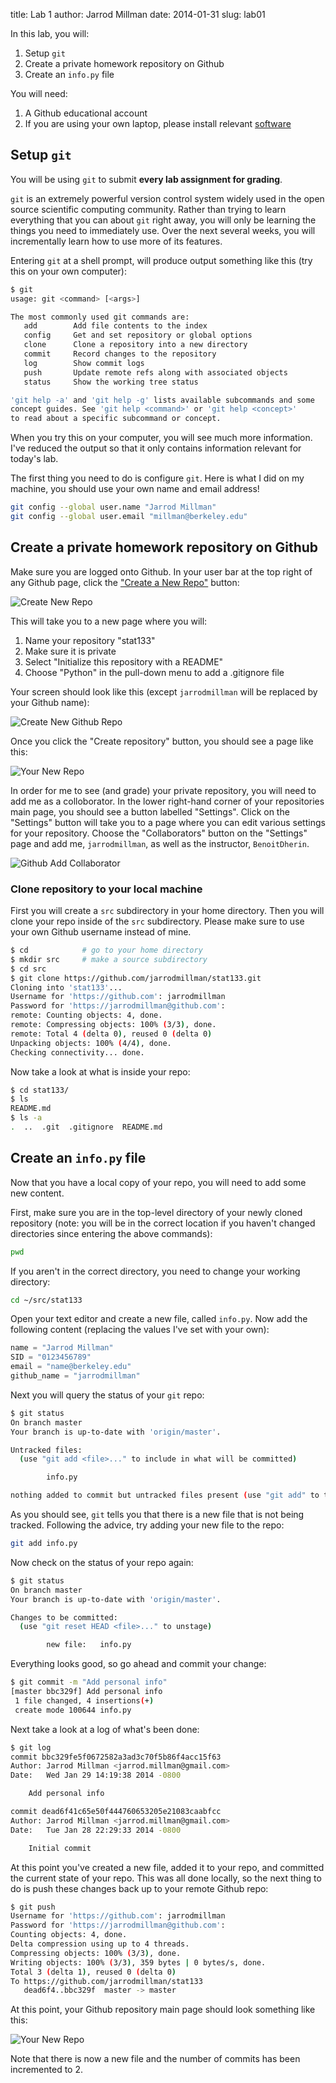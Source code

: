 title: Lab 1 
author: Jarrod Millman
date: 2014-01-31
slug: lab01



In this lab, you will:

1. Setup ``git``
2. Create a private homework repository on Github
3. Create an ``info.py`` file

You will need:

1. A Github educational account
2. If you are using your own laptop, please install relevant [software](pages/software)

## Setup ``git``

You will be using ``git`` to submit **every lab assignment for grading**.

``git`` is an extremely powerful version control system widely used in the
open source scientific computing community.  Rather than trying to learn
everything that you can about ``git`` right away, you will only be learning
the things you need to immediately use.  Over the next several weeks, you
will incrementally learn how to use more of its features.

Entering ``git`` at a shell prompt, will produce output something like
this (try this on your own computer):

```bash
$ git
usage: git <command> [<args>]

The most commonly used git commands are:
   add        Add file contents to the index
   config     Get and set repository or global options
   clone      Clone a repository into a new directory   
   commit     Record changes to the repository
   log        Show commit logs
   push       Update remote refs along with associated objects
   status     Show the working tree status

'git help -a' and 'git help -g' lists available subcommands and some
concept guides. See 'git help <command>' or 'git help <concept>'
to read about a specific subcommand or concept.
```

When you try this on your computer, you will see much more information.
I've reduced the output so that it only contains information relevant
for today's lab.

The first thing you need to do is configure ``git``.  Here is what
I did on my machine, you should use your own name and email address!

```bash
git config --global user.name "Jarrod Millman"
git config --global user.email "millman@berkeley.edu"
```

## Create a private homework repository on Github

Make sure you are logged onto Github.  In your user bar at the top right
of any Github page, click the ["Create a New Repo"](https://github.com/new)
button:

![Create New Repo]({filename}/images/github_create_new_repo.png)
 
This will take you to a new page where you will:

1. Name your repository "stat133"
2. Make sure it is private
3. Select "Initialize this repository with a README"
4. Choose "Python" in the pull-down menu to add a .gitignore file

Your screen should look like this (except ``jarrodmillman`` will
be replaced by your Github name):

![Create New Github Repo]({filename}/images/github_new_repo.png)

Once you click the "Create repository" button, you should see a
page like this:

![Your New Repo]({filename}/images/github_s133_repo.png)

In order for me to see (and grade) your private repository, you will
need to add me as a colloborator.  In the lower right-hand corner of
your repositories main page, you should see a button labelled
"Settings".  Click on the "Settings" button will take you to
a page where you can edit various settings for your repository.
Choose the "Collaborators" button on the "Settings" page and
add me, ``jarrodmillman``, as well as the instructor, ``BenoitDherin``.

![Github Add Collaborator]({filename}/images/github_add_collab.png)

### Clone repository to your local machine

First you will create a ``src`` subdirectory in your home directory.
Then you will clone your repo inside of the ``src`` subdirectory.
Please make sure to use your own Github username instead of mine.

```bash
$ cd            # go to your home directory
$ mkdir src     # make a source subdirectory
$ cd src
$ git clone https://github.com/jarrodmillman/stat133.git
Cloning into 'stat133'...
Username for 'https://github.com': jarrodmillman
Password for 'https://jarrodmillman@github.com': 
remote: Counting objects: 4, done.
remote: Compressing objects: 100% (3/3), done.
remote: Total 4 (delta 0), reused 0 (delta 0)
Unpacking objects: 100% (4/4), done.
Checking connectivity... done.
```
Now take a look at what is inside your repo:

```bash
$ cd stat133/
$ ls
README.md
$ ls -a
.  ..  .git  .gitignore  README.md
```

## Create an ``info.py`` file

Now that you have a local copy of your repo, you will need to add
some new content.

First, make sure you are in the top-level directory of your newly
cloned repository (note: you will be in the correct location if
you haven't changed directories since entering the above commands):

```bash
pwd
```

If you aren't in the correct directory, you need to change your working directory:

```bash
cd ~/src/stat133
```

Open your text editor and create a new file, called ``info.py``.  Now
add the following content (replacing the values I've set with your own):

```python
name = "Jarrod Millman"
SID = "0123456789"
email = "name@berkeley.edu"
github_name = "jarrodmillman"
```

Next you will query the status of your ``git`` repo:

```bash
$ git status 
On branch master
Your branch is up-to-date with 'origin/master'.

Untracked files:
  (use "git add <file>..." to include in what will be committed)

        info.py

nothing added to commit but untracked files present (use "git add" to track)
```

As you should see, ``git`` tells you that there is a new file that is not
being tracked.  Following the advice, try adding your new file to the repo:

```bash
git add info.py 
```

Now check on the status of your repo again:

```bash
$ git status 
On branch master
Your branch is up-to-date with 'origin/master'.

Changes to be committed:
  (use "git reset HEAD <file>..." to unstage)

        new file:   info.py
```

Everything looks good, so go ahead and commit your change:

```bash
$ git commit -m "Add personal info"
[master bbc329f] Add personal info
 1 file changed, 4 insertions(+)
 create mode 100644 info.py
```

Next take a look at a log of what's been done:

```bash
$ git log 
commit bbc329fe5f0672582a3ad3c70f5b86f4acc15f63
Author: Jarrod Millman <jarrod.millman@gmail.com>
Date:   Wed Jan 29 14:19:38 2014 -0800

    Add personal info

commit dead6f41c65e50f444760653205e21083caabfcc
Author: Jarrod Millman <jarrod.millman@gmail.com>
Date:   Tue Jan 28 22:29:33 2014 -0800

    Initial commit
```

At this point you've created a new file, added it to your
repo, and committed the current state of your repo.  This
was all done locally, so the next thing to do is push these
changes back up to your remote Github repo:

```bash
$ git push 
Username for 'https://github.com': jarrodmillman
Password for 'https://jarrodmillman@github.com': 
Counting objects: 4, done.
Delta compression using up to 4 threads.
Compressing objects: 100% (3/3), done.
Writing objects: 100% (3/3), 359 bytes | 0 bytes/s, done.
Total 3 (delta 1), reused 0 (delta 0)
To https://github.com/jarrodmillman/stat133
   dead6f4..bbc329f  master -> master
```

At this point, your Github repository main page should look
something like this:

![Your New Repo]({filename}/images/github_s133_repo_2ndcommit.png)

Note that there is now a new file and the number of commits has
been incremented to 2.
